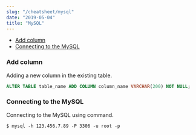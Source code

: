```yaml
---
slug: "/cheatsheet/mysql"
date: "2019-05-04"
title: "MySQL"
---
```


- [Add column](#add-column)
- [Connecting to the MySQL](#connecting-to-the-mysql)

### Add column

Adding a new column in the existing table.

```sql
ALTER TABLE table_name ADD COLUMN column_name VARCHAR(200) NOT NULL;
```

### Connecting to the MySQL

Connecting to the MySQL using command.

```console
$ mysql -h 123.456.7.89 -P 3306 -u root -p
```
